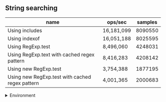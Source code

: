 ## String searching

|name|ops/sec|samples|
|-|-|-|
|Using includes|16,181,099|8090550|
|Using indexof|16,051,188|8025595|
|Using RegExp.test|8,496,060|4248031|
|Using RegExp.text with cached regex pattern|8,416,283|4208142|
|Using new RegExp.test|3,754,388|1877195|
|Using new RegExp.test with cached regex pattern|4,001,365|2000683|


<details>
<summary>Environment</summary>

* __Machine:__ linux x64 | 4 vCPUs | 15.2GB Mem
* __Run:__ Mon Jun 24 2024 01:44:18 GMT+0000 (Coordinated Universal Time)
</details>

<!--
{"environment":{"platform":"linux","arch":"x64","cpus":4,"totalMemory":15.245216369628906},"benchmarks":[{"name":"Using includes","opsSec":16181099.805818621,"samples":8090550},{"name":"Using indexof","opsSec":16051188.42700706,"samples":8025595},{"name":"Using RegExp.test","opsSec":8496060.028961439,"samples":4248031},{"name":"Using RegExp.text with cached regex pattern","opsSec":8416283.51187719,"samples":4208142},{"name":"Using new RegExp.test","opsSec":3754388.115294684,"samples":1877195},{"name":"Using new RegExp.test with cached regex pattern","opsSec":4001365.91197963,"samples":2000683}]}-->
